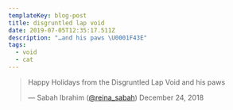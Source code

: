 ```yaml
---
templateKey: blog-post
title: disgruntled lap void
date: 2019-07-05T12:35:17.511Z
description: "…and his paws \U0001F43E"
tags:
  - void
  - cat
---
```

<blockquote class="twitter-tweet" data-lang="en"><p lang="en" dir="ltr">Happy Holidays from the Disgruntled Lap Void and his paws </p>&mdash; Sabah Ibrahim (<a href="https://twitter.com/reina_sabah">@reina_sabah</a>) December 24, 2018</blockquote>
